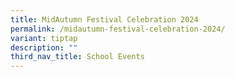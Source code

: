 ```yaml
---
title: MidAutumn Festival Celebration 2024
permalink: /midautumn-festival-celebration-2024/
variant: tiptap
description: ""
third_nav_title: School Events
---
```

